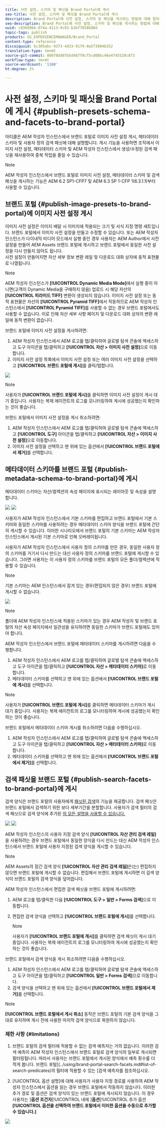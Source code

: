 ```yaml
---
title: 사전 설정, 스키마 및 패싯을 Brand Portal에 게시
seo-title: 사전 설정, 스키마 및 패싯을 Brand Portal에 게시
description: Brand Portal에 사전 설정, 스키마 및 패싯을 게시하는 방법에 대해 알아봅니다.
seo-description: Brand Portal에 사전 설정, 스키마 및 패싯을 게시하는 방법에 대해 알아봅니다.
uuid: c836d9bb-074a-4113-9c91-b2bf7658b88d
topic-tags: publish
products: SG_EXPERIENCEMANAGER/Brand_Portal
content-type: reference
discoiquuid: bc305abc-9373-4d33-9179-0a5f3904b352
translation-type: tm+mt
source-git-commit: 86078dd07b5d487f8cf5cd08bc46e4745529c873
workflow-type: tm+mt
source-wordcount: '1160'
ht-degree: 2%

---
```



# 사전 설정, 스키마 및 패싯을 Brand Portal에 게시 {#publish-presets-schema-and-facets-to-brand-portal}

아티클은 AEM 작성자 인스턴스에서 브랜드 포털로 이미지 사전 설정 게시, 메타데이터 스키마 및 사용자 정의 검색 패싯에 대해 설명합니다. 게시 기능을 사용하면 조직에서 이미지 사전 설정, 메타데이터 스키마 및 AEM 작성자 인스턴스에서 생성/수정된 검색 패싯을 재사용하여 중복 작업을 줄일 수 있습니다.

>[!NOTE]
>
>AEM 작성자 인스턴스에서 브랜드 포털로 이미지 사전 설정, 메타데이터 스키마 및 검색 패싯을 게시하는 기능은 AEM 6.2 SP1-CFP7 및 AEM 6.3 SP 1-CFP 1(6.3.1.1)부터 사용할 수 있습니다.

## 브랜드 포털 {#publish-image-presets-to-brand-portal}에 이미지 사전 설정 게시

이미지 사전 설정은 이미지 배달 시 이미지에 적용되는 크기 및 서식 지정 명령 세트입니다. 브랜드 포털에서 이미지 사전 설정을 만들고 수정할 수 있습니다. 또는 AEM 작성자 인스턴스가 다이내믹 미디어 모드에서 실행 중인 경우 사용자는 AEM Author에서 사전 설정을 만들어 AEM Assets 브랜드 포털에 게시하고 브랜드 포털에서 동일한 사전 설정을 다시 만들지 않아도 됩니다.\
사전 설정이 만들어지면 자산 세부 정보 변환 레일 및 다운로드 대화 상자에 동적 표현물로 나열됩니다.

>[!NOTE]
>
>AEM 작성자 인스턴스가 **[!UICONTROL Dynamic Media Mode]**&#x200B;에서 실행 중이 아니면(고객이 Dynamic Media을 구매하지 않음) 업로드 시 해당 자산의 **[!UICONTROL 피라미드 TIFF]** 변환이 생성되지 않습니다. 이미지 사전 설정 또는 동적 표현물은 자산의 **[!UICONTROL Pyramid TIFF]**&#x200B;에서 작동하므로 AEM 작성자 인스턴스에서 **[!UICONTROL Pyramid TIFF]**&#x200B;를 사용할 수 없는 경우 브랜드 포털에서도 사용할 수 없습니다. 이로 인해 자산 세부 사항 페이지 및 다운로드 대화 상자의 변환 레일에 동적 변환이 없습니다.

브랜드 포털에 이미지 사전 설정을 게시하려면:

1. AEM 작성자 인스턴스에서 AEM 로고를 탭/클릭하여 글로벌 탐색 콘솔에 액세스하고 도구 아이콘을 탭/클릭하고 **[!UICONTROL 자산 > 이미지 사전 설정]**&#x200B;으로 이동합니다.
1. 이미지 사전 설정 목록에서 이미지 사전 설정 또는 여러 이미지 사전 설정을 선택하고 **[!UICONTROL 브랜드 포털에 게시]**&#x200B;를 클릭/탭합니다.

![](assets/publishpreset.png)

>[!NOTE]
>
>사용자가 **[!UICONTROL 브랜드 포털에 게시]**&#x200B;를 클릭하면 이미지 사전 설정이 게시 대기 중입니다. 사용자는 복제 에이전트의 로그를 모니터링하여 게시에 성공했는지 확인하는 것이 좋습니다.

브랜드 포털에서 이미지 사전 설정을 게시 취소하려면:

1. AEM 작성자 인스턴스에서 AEM 로고를 탭/클릭하여 글로벌 탐색 콘솔에 액세스하고 **[!UICONTROL 도구]** 아이콘을 탭/클릭하고 **[!UICONTROL 자산 > 이미지 사전 설정]**&#x200B;으로 이동합니다.
1. 이미지 사전 설정을 선택하고 맨 위에 있는 옵션에서 **[!UICONTROL 브랜드 포털에서 제거]**&#x200B;를 선택합니다.

## 메타데이터 스키마를 브랜드 포털 {#publish-metadata-schema-to-brand-portal}에 게시

메타데이터 스키마는 자산/컬렉션의 속성 페이지에 표시되는 레이아웃 및 속성을 설명합니다.

![](assets/metadata-schema-editor.png) ![](assets/asset-properties-1.png)

사용자가 AEM 작성자 인스턴스에서 기본 스키마를 편집하고 브랜드 포털에서 기본 스키마와 동일한 스키마를 사용하려는 경우 메타데이터 스키마 양식을 브랜드 포털에 간단히 게시할 수 있습니다. 이러한 시나리오에서 브랜드 포털의 기본 스키마는 AEM 작성자 인스턴스에서 게시된 기본 스키마로 인해 오버레이됩니다.

사용자가 AEM 작성자 인스턴스에서 사용자 정의 스키마를 만든 경우, 동일한 사용자 정의 스키마를 거기서 다시 만드는 대신 사용자 정의 스키마를 브랜드 포털에 게시할 수 있습니다. 그러면 사용자는 이 사용자 정의 스키마를 브랜드 포털의 모든 폴더/컬렉션에 적용할 수 있습니다.

>[!NOTE]
>
>기본 스키마는 AEM 인스턴스에서 잠겨 있는 경우(편집되지 않은 경우) 브랜드 포털에 게시할 수 없습니다.

![](assets/default-schema-form.png)

>[!NOTE]
>
>폴더에 AEM 작성자 인스턴스에 적용된 스키마가 있는 경우 AEM 작성자 및 브랜드 포털의 자산 속성 페이지에서 일관성을 유지하려면 동일한 스키마가 브랜드 포털에도 있어야 합니다.

AEM 작성자 인스턴스에서 브랜드 포털에 메타데이터 스키마를 게시하려면 다음을 수행합니다.

1. AEM 작성자 인스턴스에서 AEM 로고를 탭/클릭하여 글로벌 탐색 콘솔에 액세스하고 도구 아이콘을 탭/클릭하고 **[!UICONTROL 자산 > 메타데이터 스키마]**&#x200B;로 이동합니다.
1. 메타데이터 스키마를 선택하고 맨 위에 있는 옵션에서 **[!UICONTROL 브랜드 포털에 게시]**&#x200B;를 선택합니다.

>[!NOTE]
>
>사용자가 **[!UICONTROL 브랜드 포털에 게시]**&#x200B;를 클릭하면 메타데이터 스키마가 게시 대기 중입니다. 사용자는 복제 에이전트의 로그를 모니터링하여 게시에 성공했는지 확인하는 것이 좋습니다.

브랜드 포털에서 메타데이터 스키마 게시를 취소하려면 다음을 수행하십시오.

1. AEM 작성자 인스턴스에서 AEM 로고를 탭/클릭하여 글로벌 탐색 콘솔에 액세스하고 도구 아이콘을 탭/클릭하고 **[!UICONTROL 자산 > 메타데이터 스키마]**&#x200B;로 이동합니다.
1. 메타데이터 스키마를 선택하고 맨 위에 있는 옵션에서 **[!UICONTROL 브랜드 포털에서 제거]**&#x200B;를 선택합니다.

## 검색 패싯을 브랜드 포털 {#publish-search-facets-to-brand-portal}에 게시

검색 양식은 브랜드 포털의 사용자에게 [패싯된 검색](../using/brand-portal-search-facets.md)의 기능을 제공합니다. 검색 패싯은 브랜드 포털에서 검색하기 위한 보다 세부기간을 분할합니다. 사용자가 검색 필터의 검색 패싯으로 검색 양식에 추가된 [의 모든 설명을 사용할 수 있습니다.](https://helpx.adobe.com/experience-manager/6-5/assets/using/search-facets.html#AddingaPredicate)

![](assets/property-predicate-removed.png)
![](assets/search-form.png)

AEM 작성자 인스턴스의 사용자 지정 검색 양식 **[!UICONTROL 자산 관리 검색 레일]**&#x200B;을 사용하려는 경우 브랜드 포털에서 동일한 양식을 다시 만드는 대신 AEM 작성자 인스턴스에서 브랜드 포털에 사용자 지정된 검색 양식을 게시할 수 있습니다.

>[!NOTE]
>
>AEM Assets의 잠긴 검색 양식 **[!UICONTROL 자산 관리 검색 레일]**&#x200B;은(는) 편집하지 않으면 브랜드 포털에 게시할 수 없습니다. 편집해서 브랜드 포털에 게시하면 이 검색 양식이 브랜드 포털의 검색 양식을 덮어씁니다.

AEM 작성자 인스턴스에서 편집한 검색 패싯을 브랜드 포털에 게시하려면:

1. AEM 로고를 탭/클릭한 다음 **[!UICONTROL 도구 > 일반 > Forms 검색]**&#x200B;으로 이동합니다.
1. 편집한 검색 양식을 선택하고 **[!UICONTROL 브랜드 포털에 게시]**&#x200B;를 선택합니다.

   >[!NOTE]
   >
   >사용자가 **[!UICONTROL 브랜드 포털에 게시]**&#x200B;를 클릭하면 검색 패싯이 게시 대기 중입니다. 사용자는 복제 에이전트의 로그를 모니터링하여 게시에 성공했는지 확인하는 것이 좋습니다.

브랜드 포털에서 검색 양식을 게시 취소하려면 다음을 수행하십시오.

1. AEM 작성자 인스턴스에서 AEM 로고를 탭/클릭하여 글로벌 탐색 콘솔에 액세스하고 도구 아이콘을 탭/클릭하고 **[!UICONTROL 일반 > Forms 검색]**&#x200B;으로 이동합니다.
1. 검색 양식을 선택하고 맨 위에 있는 옵션에서 **[!UICONTROL 브랜드 포털에서 제거]**&#x200B;를 선택합니다.

>[!NOTE]
>
>**[!UICONTROL 브랜드 포털에서 게시 취소]** 동작은 브랜드 포털의 기본 검색 양식을 그대로 유지하며 게시 전에 사용한 마지막 검색 양식으로 복원하지 않습니다.

### 제한 사항 {#limitations}

1. 브랜드 포털의 검색 필터에 적용할 수 없는 검색 예측자는 거의 없습니다. 이러한 검색 예측이 AEM 작성자 인스턴스에서 브랜드 포털로 검색 양식의 일부로 게시되면 필터링됩니다. 따라서 사용자는 브랜드 포털에서 게시된 양식에서 예측 횟수를 더 적게 봅니다. 브랜드 포털](../using/brand-portal-search-facets.md#list-of-search-predicates)의 필터에 적용할 수 있는 [검색 예측자를 참조하십시오.

1. [!UICONTROL 옵션 설명]에 대해 사용자가 사용자 지정 경로를 사용하여 AEM 작성자 인스턴스에서 옵션을 읽는 경우 브랜드 포털에서 작동하지 않습니다. 이러한 추가 경로 및 옵션은 검색 양식이 있는 브랜드 포털에 게시되지 않습니다. 이 경우 사용자는 ]**옵션 조건자**[!UICONTROL  내에 ]**옵션**[!UICONTROL &#x200B;추가 옵션&#x200B;**[!UICONTROL 옵션을 선택하여 브랜드 포털에서 이러한 옵션을 수동으로 추가할 수 있습니다.]**

![](assets/options-predicate-manual.png)
